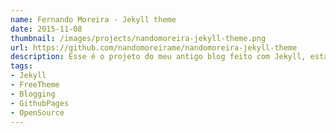 ```yaml
---
name: Fernando Moreira - Jekyll theme
date: 2015-11-08
thumbnail: /images/projects/nandomoreira-jekyll-theme.png
url: https://github.com/nandomoreirame/nandomoreira-jekyll-theme
description: Esse é o projeto do meu antigo blog feito com Jekyll, está totalmente open source e hospedado no Github pages.
tags:
- Jekyll
- FreeTheme
- Blogging
- GithubPages
- OpenSource
---
```

